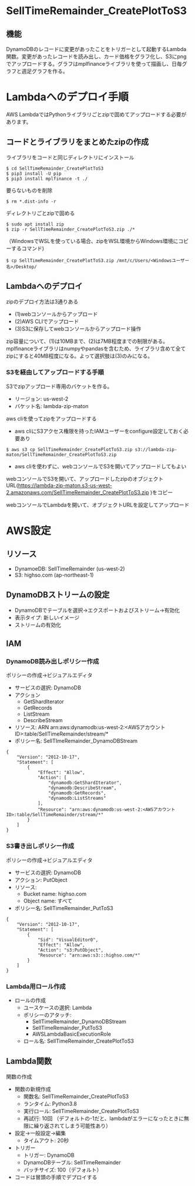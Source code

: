 # SellTimeRemainder_CreatePlotToS3
## 機能
DynamoDBのレコードに変更があったことをトリガーとして起動するLambda関数。変更があったレコードを読み出し、カード価格をグラフ化し、S3にpngでアップロードする。グラフはmplfinanceライブラリを使って描画し、日毎グラフと週足グラフを作る。

# Lambdaへのデプロイ手順
AWS LambdaではPythonライブラリごとzipで固めてアップロードする必要があります。

## コードとライブラリをまとめたzipの作成
ライブラリをコードと同じディレクトリにインストール
```
$ cd SellTimeRemainder_CreatePlotToS3
$ pip3 install -U pip
$ pip3 install mplfinance -t ./
```
要らないものを削除
```
$ rm *.dist-info -r
```
ディレクトリごとzipで固める
```
$ sudo apt install zip
$ zip -r SellTimeRemainder_CreatePlotToS3.zip ./*
```
（WindowsでWSLを使っている場合、zipをWSL環境からWindows環境にコピーするコマンド)
```
$ cp SellTimeRemainder_CreatePlotToS3.zip /mnt/c/Users/<Windowsユーザー名>/Desktop/
```

## Lambdaへのデプロイ
zipのデプロイ方法は3通りある
- (1)webコンソールからアップロード
- (2)AWS CLIでアップロード
- (3)S3に保存してwebコンソールからアップロード操作

zip容量について、(1)は10MBまで、(2)は7MB程度までの制限がある。mplfinanceライブラリはnumpyやpandasを含むため、ライブラリ含めて全てzipにすると40MB程度になる。よって選択肢は(3)のみになる。

### S3を経由してアップロードする手順
S3でzipアップロード専用のバケットを作る。
- リージョン: us-west-2
- バケット名: lambda-zip-maton

aws cliを使ってzipをアップロードする
- aws cliにS3アクセス権限を持ったIAMユーザーをconfigure設定しておく必要あり
```
$ aws s3 cp SellTimeRemainder_CreatePlotToS3.zip s3://lambda-zip-maton/SellTimeRemainder_CreatePlotToS3.zip
```
- aws cliを使わずに、webコンソールでS3を開いてアップロードしてもよい

webコンソールでS3を開いて、アップロードしたzipのオブジェクトURL(https://lambda-zip-maton.s3-us-west-2.amazonaws.com/SellTimeRemainder_CreatePlotToS3.zip )をコピー

webコンソールでLambdaを開いて、オブジェクトURLを設定してアップロード

# AWS設定
## リソース
- DynamoeDB: SellTimeRemainder (us-west-2)
- S3: highso.com (ap-northeast-1)

## DynamoDBストリームの設定
- DynamoDBでテーブルを選択→エクスポートおよびストリーム→有効化
- 表示タイプ: 新しいイメージ
- ストリームの有効化

## IAM
### DynamoDB読み出しポリシー作成
ポリシーの作成→ビジュアルエディタ
- サービスの選択: DynamoDB
- アクション
  - GetShardIterator
  - GetRecords
  - ListStream
  - DescribeStream
- リソース: ARN arn:aws:dynamodb:us-west-2:<AWSアカウントID>:table/SellTimeRemainder/stream/*
- ポリシー名: SellTImeRemainder_DynamoDBStream
```
{
    "Version": "2012-10-17",
    "Statement": [
        {
            "Effect": "Allow",
            "Action": [
                "dynamodb:GetShardIterator",
                "dynamodb:DescribeStream",
                "dynamodb:GetRecords",
                "dynamodb:ListStreams"
            ],
            "Resource": "arn:aws:dynamodb:us-west-2:<AWSアカウントID>:table/SellTimeRemainder/stream/*"
        }
    ]
}
```
### S3書き出しポリシー作成
ポリシーの作成→ビジュアルエディタ
- サービスの選択: DynamoDB
- アクション: PutObject
- リソース:
  - Bucket name: highso.com
  - Object name: すべて
- ポリシー名: SellTimeRemainder_PutToS3
```
{
    "Version": "2012-10-17",
    "Statement": [
        {
            "Sid": "VisualEditor0",
            "Effect": "Allow",
            "Action": "s3:PutObject",
            "Resource": "arn:aws:s3:::highso.com/*"
        }
    ]
}
```
### Lambda用ロール作成
- ロールの作成
  - ユースケースの選択: Lambda
  - ポリシーのアタッチ:
    - SellTimeRemainder_DynamoDBStream
    - SellTimeRemainder_PutToS3
    - AWSLambdaBasicExecutionRole
  - ロール名: SellTimeRemainder_CreatePlotToS3

## Lambda関数
関数の作成
- 関数の新規作成
  - 関数名: SellTimeRemainder_CreatePlotToS3
  - ランタイム: Python3.8
  - 実行ロール: SellTimeRemainder_CreatePlotToS3
  - 再試行: 10回 （デフォルトの-1だと、lambdaがエラーになったときに無限に繰り返されてしまう可能性あり）
- 設定→一般設定→編集
  - タイムアウト: 20秒
- トリガー
  - トリガー: DynamoDB
  - DynamoDBテーブル: SellTimeRemainder
  - バッチサイズ: 100（デフォルト）
- コードは冒頭の手順でデプロイする



